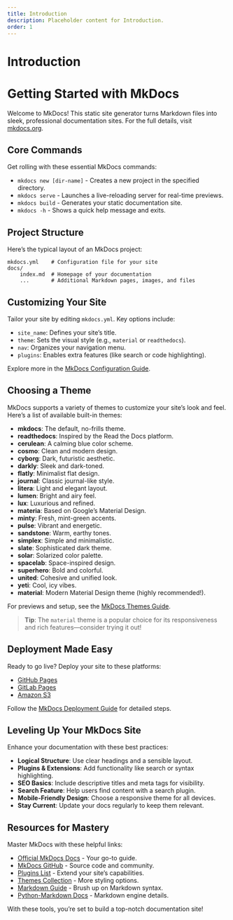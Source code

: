 ```yaml
---
title: Introduction
description: Placeholder content for Introduction.
order: 1
---
```


# Introduction

# Getting Started with MkDocs

Welcome to MkDocs! This static site generator turns Markdown files into sleek, professional documentation sites. For the full details, visit [mkdocs.org](https://www.mkdocs.org).

## Core Commands

Get rolling with these essential MkDocs commands:

- `mkdocs new [dir-name]` - Creates a new project in the specified directory.
- `mkdocs serve` - Launches a live-reloading server for real-time previews.
- `mkdocs build` - Generates your static documentation site.
- `mkdocs -h` - Shows a quick help message and exits.

## Project Structure

Here’s the typical layout of an MkDocs project:

```
mkdocs.yml    # Configuration file for your site
docs/
    index.md  # Homepage of your documentation
    ...       # Additional Markdown pages, images, and files
```

## Customizing Your Site

Tailor your site by editing `mkdocs.yml`. Key options include:

- `site_name`: Defines your site’s title.
- `theme`: Sets the visual style (e.g., `material` or `readthedocs`).
- `nav`: Organizes your navigation menu.
- `plugins`: Enables extra features (like search or code highlighting).

Explore more in the [MkDocs Configuration Guide](https://www.mkdocs.org/user-guide/configuration/).

## Choosing a Theme

MkDocs supports a variety of themes to customize your site’s look and feel. Here’s a list of available built-in themes:

- **mkdocs**: The default, no-frills theme.
- **readthedocs**: Inspired by the Read the Docs platform.
- **cerulean**: A calming blue color scheme.
- **cosmo**: Clean and modern design.
- **cyborg**: Dark, futuristic aesthetic.
- **darkly**: Sleek and dark-toned.
- **flatly**: Minimalist flat design.
- **journal**: Classic journal-like style.
- **litera**: Light and elegant layout.
- **lumen**: Bright and airy feel.
- **lux**: Luxurious and refined.
- **materia**: Based on Google’s Material Design.
- **minty**: Fresh, mint-green accents.
- **pulse**: Vibrant and energetic.
- **sandstone**: Warm, earthy tones.
- **simplex**: Simple and minimalistic.
- **slate**: Sophisticated dark theme.
- **solar**: Solarized color palette.
- **spacelab**: Space-inspired design.
- **superhero**: Bold and colorful.
- **united**: Cohesive and unified look.
- **yeti**: Cool, icy vibes.
- **material**: Modern Material Design theme (highly recommended!).

For previews and setup, see the [MkDocs Themes Guide](https://www.mkdocs.org/user-guide/styling-your-docs/#built-in-themes).

> **Tip**: The `material` theme is a popular choice for its responsiveness and rich features—consider trying it out!

## Deployment Made Easy

Ready to go live? Deploy your site to these platforms:

- [GitHub Pages](https://www.mkdocs.org/user-guide/deploying-your-docs/#github-pages)
- [GitLab Pages](https://www.mkdocs.org/user-guide/deploying-your-docs/#gitlab)
- [Amazon S3](https://www.mkdocs.org/user-guide/deploying-your-docs/#amazon-s3)

Follow the [MkDocs Deployment Guide](https://www.mkdocs.org/user-guide/deploying-your-docs/) for detailed steps.

## Leveling Up Your MkDocs Site

Enhance your documentation with these best practices:

- **Logical Structure**: Use clear headings and a sensible layout.
- **Plugins & Extensions**: Add functionality like search or syntax highlighting.
- **SEO Basics**: Include descriptive titles and meta tags for visibility.
- **Search Feature**: Help users find content with a search plugin.
- **Mobile-Friendly Design**: Choose a responsive theme for all devices.
- **Stay Current**: Update your docs regularly to keep them relevant.

## Resources for Mastery

Master MkDocs with these helpful links:

- [Official MkDocs Docs](https://www.mkdocs.org/user-guide/) - Your go-to guide.
- [MkDocs GitHub](https://github.com/mkdocs/mkdocs) - Source code and community.
- [Plugins List](https://github.com/mkdocs/mkdocs/wiki/MkDocs-Plugins) - Extend your site’s capabilities.
- [Themes Collection](https://github.com/mkdocs/mkdocs/wiki/MkDocs-Themes) - More styling options.
- [Markdown Guide](https://www.markdownguide.org/) - Brush up on Markdown syntax.
- [Python-Markdown Docs](https://python-markdown.github.io/) - Markdown engine details.

With these tools, you’re set to build a top-notch documentation site!
